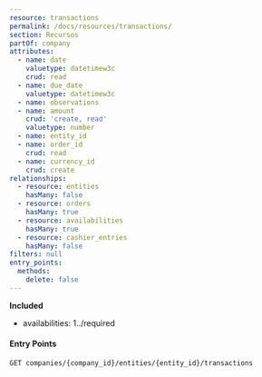 ```yaml
---
resource: transactions
permalink: /docs/resources/transactions/
section: Recursos
partOf: company
attributes:
  - name: date
    valuetype: datetimew3c
    crud: read
  - name: due_date
    valuetype: datetimew3c
  - name: observations
  - name: amount
    crud: 'create, read'
    valuetype: number
  - name: entity_id
  - name: order_id
    crud: read
  - name: currency_id
    crud: create
relationships:
  - resource: entities
    hasMany: false
  - resource: orders
    hasMany: true
  - resource: availabilities
    hasMany: true
  - resource: cashier_entries
    hasMany: false
filters: null
entry_points:
  methods:
    delete: false
---
```


**Included**

- availabilities: 1../required

#### Entry Points
```
GET companies/{company_id}/entities/{entity_id}/transactions
```
